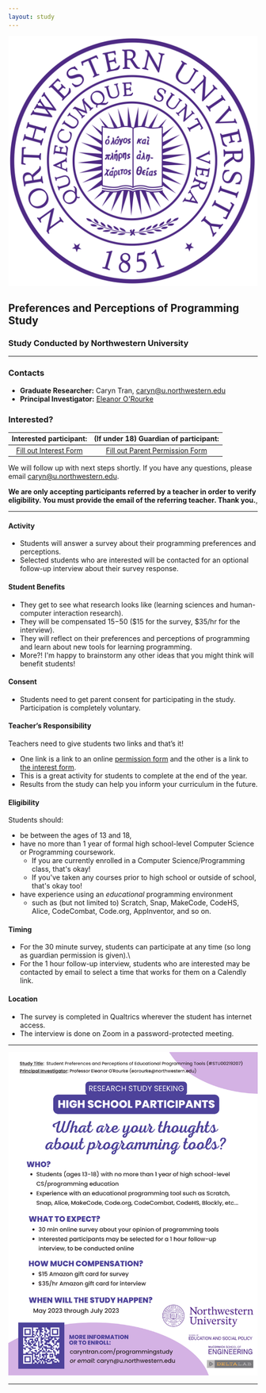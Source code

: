 ```yaml
---
layout: study
---
```


<img class="profile-picture" src="northwestern.png">

## Preferences and Perceptions of Programming Study
### Study Conducted by Northwestern University

---

### Contacts
- **Graduate Researcher:** Caryn Tran, [caryn@u.northwestern.edu](mailto:caryn@u.northwestern.edu)
- **Principal Investigator:** [Eleanor O'Rourke](http://www.eleanorourke.com/)

### Interested?

| Interested participant: | (If under 18) Guardian of participant: |
|:---:|:---:|
| <a href="https://northwestern.az1.qualtrics.com/jfe/form/SV_3WwnEUbQZU9Fv14" class="btn btn-primary">Fill out Interest Form</a> |<a href="https://northwestern.az1.qualtrics.com/jfe/form/SV_74lL0WpsWhdQTEG" class="btn btn-secondary">Fill out Parent Permission Form</a> |


We will follow up with next steps shortly. If you have any questions, please email [caryn@u.northwestern.edu](mailto:caryn@u.northwestern.edu). 

**We are only accepting participants referred by a teacher in order to verify eligibility. You must provide the email of the referring teacher. Thank you.**, 
  
---

#### **Activity**
- Students will answer a survey about their programming preferences and perceptions. 
- Selected students who are interested will be contacted for an optional follow-up interview about their survey response.

#### **Student Benefits**
- They get to see what research looks like (learning sciences and human-computer interaction research).
- They will be compensated $15-$50 ($15 for the survey, $35/hr for the interview).
- They will reflect on their preferences and perceptions of programming and learn about new tools for learning programming.
- More?! I'm happy to brainstorm any other ideas that you might think will benefit students!

#### **Consent**
- Students need to get parent consent for participating in the study. Participation is completely voluntary.

#### **Teacher’s Responsibility**
Teachers need to give students two links and that’s it! 
- One link is a link to an online [permission form](https://northwestern.az1.qualtrics.com/jfe/form/SV_74lL0WpsWhdQTEG) and the other is a link to [the interest form](https://northwestern.az1.qualtrics.com/jfe/form/SV_3WwnEUbQZU9Fv14). 
- This is a great activity for students to complete at the end of the year. 
- Results from the study can help you inform your curriculum in the future.  

#### **Eligibility**
Students should:
- be between the ages of 13 and 18, 
- have no more than 1 year of formal high school-level Computer Science or Programming coursework. 
    - If you are currently enrolled in a Computer Science/Programming class, that's okay! 
    - If you've taken any courses prior to high school or outside of school, that's okay too!
- have experience using an _educational_ programming environment 
    - such as (but not limited to) Scratch, Snap, MakeCode, CodeHS, Alice, CodeCombat, Code.org, AppInventor, and so on. 

#### **Timing**
- For the 30 minute survey, students can participate at any time (so long as guardian permission is given).\\
- For the 1 hour follow-up interview, students who are interested may be contacted by email to select a time that works for them on a Calendly link.

#### **Location**
- The survey is completed in Qualtrics wherever the student has internet access. 
- The interview is done on Zoom in a password-protected meeting. 

---

<img class="picture" src="recruitment.png">

---

